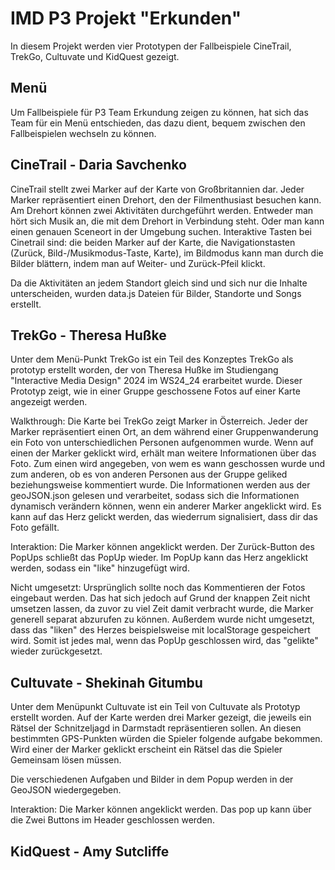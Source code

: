 # IMD P3 Projekt "Erkunden"

In diesem Projekt werden vier Prototypen der Fallbeispiele CineTrail, TrekGo, Cultuvate und KidQuest gezeigt.

## Menü

Um Fallbeispiele für P3 Team Erkundung zeigen zu können, hat sich das Team für ein Menü entschieden, das dazu dient, bequem zwischen den Fallbeispielen wechseln zu können.

## CineTrail - Daria Savchenko

CineTrail stellt zwei Marker auf der Karte von Großbritannien dar. Jeder Marker repräsentiert einen Drehort, den der Filmenthusiast besuchen kann.
Am Drehort können zwei Aktivitäten durchgeführt werden. Entweder man hört sich Musik an, die mit dem Drehort in Verbindung steht. Oder man kann einen genauen Sceneort in der Umgebung suchen.
Interaktive Tasten bei Cinetrail sind: die beiden Marker auf der Karte, die Navigationstasten (Zurück, Bild-/Musikmodus-Taste, Karte), im Bildmodus kann man durch die Bilder blättern, indem man auf Weiter- und Zurück-Pfeil klickt.

Da die Aktivitäten an jedem Standort gleich sind und sich nur die Inhalte unterscheiden, wurden data.js Dateien für Bilder, Standorte und Songs erstellt.

## TrekGo - Theresa Hußke

Unter dem Menü-Punkt TrekGo ist ein Teil des Konzeptes TrekGo als prototyp erstellt worden, der von Theresa Hußke im Studiengang "Interactive Media Design" 2024 im WS24_24 erarbeitet wurde. Dieser Prototyp zeigt, wie in einer Gruppe geschossene Fotos auf einer Karte angezeigt werden.

Walkthrough:
Die Karte bei TrekGo zeigt Marker in Österreich. Jeder der Marker repräsentiert einen Ort, an dem während einer Gruppenwanderung ein Foto von unterschiedlichen Personen aufgenommen wurde.
Wenn auf einen der Marker geklickt wird, erhält man weitere Informationen über das Foto. Zum einen wird angegeben, von wem es wann geschossen wurde und zum anderen, ob es von anderen Personen aus der Gruppe geliked beziehungsweise kommentiert wurde. Die Informationen werden aus der geoJSON.json gelesen und verarbeitet, sodass sich die Informationen dynamisch verändern können, wenn ein anderer Marker angeklickt wird.
Es kann auf das Herz gelickt werden, das wiederrum signalisiert, dass dir das Foto gefällt.

Interaktion:
Die Marker können angeklickt werden.
Der Zurück-Button des PopUps schließt das PopUp wieder.
Im PopUp kann das Herz angeklickt werden, sodass ein "like" hinzugefügt wird.

Nicht umgesetzt:
Ursprünglich sollte noch das Kommentieren der Fotos eingebaut werden. Das hat sich jedoch auf Grund der knappen Zeit nicht umsetzen lassen, da zuvor zu viel Zeit damit verbracht wurde, die Marker generell separat abzurufen zu können.
Außerdem wurde nicht umgesetzt, dass das "liken" des Herzes beispielsweise mit localStorage gespeichert wird. Somit ist jedes mal, wenn das PopUp geschlossen wird, das "gelikte" wieder zurückgesetzt.

## Cultuvate - Shekinah Gitumbu

Unter dem Menüpunkt Cultuvate ist ein Teil von Cultuvate als Prototyp erstellt worden. Auf der Karte werden drei Marker gezeigt, die jeweils ein Rätsel der Schnitzeljagd in Darmstadt repräsentieren sollen. An diesen bestimmten GPS-Punkten würden die Spieler folgende aufgabe bekommen. Wird einer der Marker geklickt erscheint ein Rätsel das die Spieler Gemeinsam lösen müssen.

Die verschiedenen Aufgaben und Bilder in dem Popup werden in der GeoJSON wiedergegeben.

Interaktion:
Die Marker können angeklickt werden.
Das pop up kann über die Zwei Buttons im Header geschlossen werden.

## KidQuest - Amy Sutcliffe
